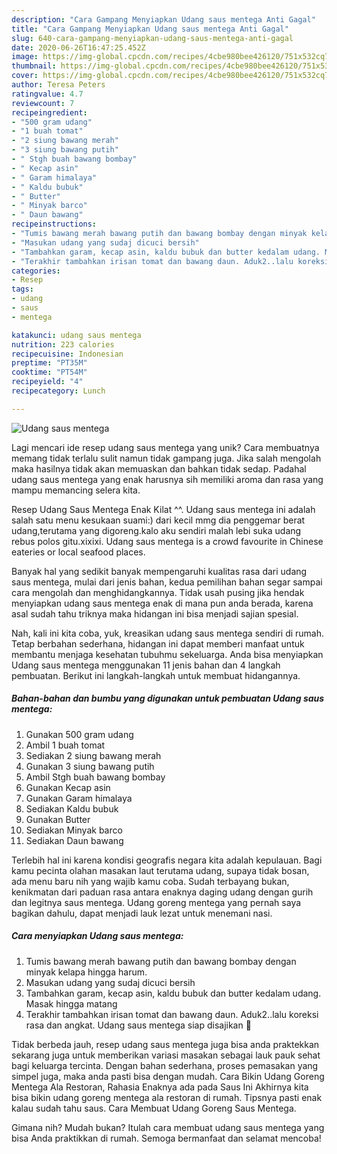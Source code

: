 ```yaml
---
description: "Cara Gampang Menyiapkan Udang saus mentega Anti Gagal"
title: "Cara Gampang Menyiapkan Udang saus mentega Anti Gagal"
slug: 640-cara-gampang-menyiapkan-udang-saus-mentega-anti-gagal
date: 2020-06-26T16:47:25.452Z
image: https://img-global.cpcdn.com/recipes/4cbe980bee426120/751x532cq70/udang-saus-mentega-foto-resep-utama.jpg
thumbnail: https://img-global.cpcdn.com/recipes/4cbe980bee426120/751x532cq70/udang-saus-mentega-foto-resep-utama.jpg
cover: https://img-global.cpcdn.com/recipes/4cbe980bee426120/751x532cq70/udang-saus-mentega-foto-resep-utama.jpg
author: Teresa Peters
ratingvalue: 4.7
reviewcount: 7
recipeingredient:
- "500 gram udang"
- "1 buah tomat"
- "2 siung bawang merah"
- "3 siung bawang putih"
- " Stgh buah bawang bombay"
- " Kecap asin"
- " Garam himalaya"
- " Kaldu bubuk"
- " Butter"
- " Minyak barco"
- " Daun bawang"
recipeinstructions:
- "Tumis bawang merah bawang putih dan bawang bombay dengan minyak kelapa hingga harum."
- "Masukan udang yang sudaj dicuci bersih"
- "Tambahkan garam, kecap asin, kaldu bubuk dan butter kedalam udang. Masak hingga matang"
- "Terakhir tambahkan irisan tomat dan bawang daun. Aduk2..lalu koreksi rasa dan angkat. Udang saus mentega siap disajikan 🥰"
categories:
- Resep
tags:
- udang
- saus
- mentega

katakunci: udang saus mentega 
nutrition: 223 calories
recipecuisine: Indonesian
preptime: "PT35M"
cooktime: "PT54M"
recipeyield: "4"
recipecategory: Lunch

---
```



![Udang saus mentega](https://img-global.cpcdn.com/recipes/4cbe980bee426120/751x532cq70/udang-saus-mentega-foto-resep-utama.jpg)

Lagi mencari ide resep udang saus mentega yang unik? Cara membuatnya memang tidak terlalu sulit namun tidak gampang juga. Jika salah mengolah maka hasilnya tidak akan memuaskan dan bahkan tidak sedap. Padahal udang saus mentega yang enak harusnya sih memiliki aroma dan rasa yang mampu memancing selera kita.

Resep Udang Saus Mentega Enak Kilat ^^. Udang saus mentega ini adalah salah satu menu kesukaan suami:) dari kecil mmg dia penggemar berat udang,terutama yang digoreng.kalo aku sendiri malah lebi suka udang rebus polos gitu.xixixi. Udang saus mentega is a crowd favourite in Chinese eateries or local seafood places.

Banyak hal yang sedikit banyak mempengaruhi kualitas rasa dari udang saus mentega, mulai dari jenis bahan, kedua pemilihan bahan segar sampai cara mengolah dan menghidangkannya. Tidak usah pusing jika hendak menyiapkan udang saus mentega enak di mana pun anda berada, karena asal sudah tahu triknya maka hidangan ini bisa menjadi sajian spesial.


Nah, kali ini kita coba, yuk, kreasikan udang saus mentega sendiri di rumah. Tetap berbahan sederhana, hidangan ini dapat memberi manfaat untuk membantu menjaga kesehatan tubuhmu sekeluarga. Anda bisa menyiapkan Udang saus mentega menggunakan 11 jenis bahan dan 4 langkah pembuatan. Berikut ini langkah-langkah untuk membuat hidangannya.

<!--inarticleads1-->

##### Bahan-bahan dan bumbu yang digunakan untuk pembuatan Udang saus mentega:

1. Gunakan 500 gram udang
1. Ambil 1 buah tomat
1. Sediakan 2 siung bawang merah
1. Gunakan 3 siung bawang putih
1. Ambil  Stgh buah bawang bombay
1. Gunakan  Kecap asin
1. Gunakan  Garam himalaya
1. Sediakan  Kaldu bubuk
1. Gunakan  Butter
1. Sediakan  Minyak barco
1. Sediakan  Daun bawang


Terlebih hal ini karena kondisi geografis negara kita adalah kepulauan. Bagi kamu pecinta olahan masakan laut terutama udang, supaya tidak bosan, ada menu baru nih yang wajib kamu coba. Sudah terbayang bukan, kenikmatan dari paduan rasa antara enaknya daging udang dengan gurih dan legitnya saus mentega. Udang goreng mentega yang pernah saya bagikan dahulu, dapat menjadi lauk lezat untuk menemani nasi. 

<!--inarticleads2-->

##### Cara menyiapkan Udang saus mentega:

1. Tumis bawang merah bawang putih dan bawang bombay dengan minyak kelapa hingga harum.
1. Masukan udang yang sudaj dicuci bersih
1. Tambahkan garam, kecap asin, kaldu bubuk dan butter kedalam udang. Masak hingga matang
1. Terakhir tambahkan irisan tomat dan bawang daun. Aduk2..lalu koreksi rasa dan angkat. Udang saus mentega siap disajikan 🥰


Tidak berbeda jauh, resep udang saus mentega juga bisa anda praktekkan sekarang juga untuk memberikan variasi masakan sebagai lauk pauk sehat bagi keluarga tercinta. Dengan bahan sederhana, proses pemasakan yang simpel juga, maka anda pasti bisa dengan mudah. Cara Bikin Udang Goreng Mentega Ala Restoran, Rahasia Enaknya ada pada Saus Ini Akhirnya kita bisa bikin udang goreng mentega ala restoran di rumah. Tipsnya pasti enak kalau sudah tahu saus. Cara Membuat Udang Goreng Saus Mentega. 

Gimana nih? Mudah bukan? Itulah cara membuat udang saus mentega yang bisa Anda praktikkan di rumah. Semoga bermanfaat dan selamat mencoba!
